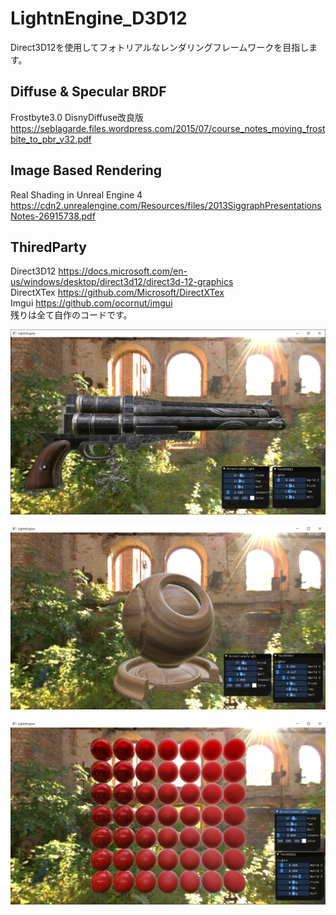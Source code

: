 # LightnEngine_D3D12
Direct3D12を使用してフォトリアルなレンダリングフレームワークを目指します。

## Diffuse & Specular BRDF
Frostbyte3.0 DisnyDiffuse改良版 https://seblagarde.files.wordpress.com/2015/07/course_notes_moving_frostbite_to_pbr_v32.pdf

## Image Based Rendering
Real Shading in Unreal Engine 4   https://cdn2.unrealengine.com/Resources/files/2013SiggraphPresentationsNotes-26915738.pdf

## ThiredParty
Direct3D12  https://docs.microsoft.com/en-us/windows/desktop/direct3d12/direct3d-12-graphics  
DirectXTex  https://github.com/Microsoft/DirectXTex  
Imgui  https://github.com/ocornut/imgui  
残りは全て自作のコードです。  

![銃](https://github.com/LightnGames/LightnEngine_D3D12/blob/develop/image/LTN_Gun.png)

![シェーダーボール](https://github.com/LightnGames/LightnEngine_D3D12/blob/develop/image/LTN_Wood.png)

![PBRボール](https://github.com/LightnGames/LightnEngine_D3D12/blob/develop/image/LTN_Balls.png)
